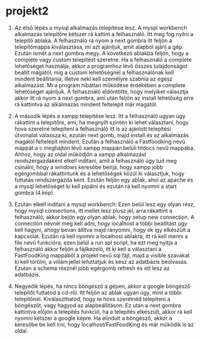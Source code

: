 # projekt2
1.	Az első lépés a mysql alkalmazás telepítése lesz. A myspl workbench alkalmazás telepítőre kétszer rá kattint a felhasználó. Itt meg fog nyílni a telepítő ablaka.  A felhasználó rá nyom a next gombra itt feljön a telepítőmappa kiválasztása, mi azt ajánljuk, amit alapból ajánl a gép. Ezután ismét a next gombra megy. A következő ablakba feljön, hogy a complete vagy custom telepítést szeretne. Ha a felhasználó a complete lehetőséget használja, akkor a programhoz lévő összes tulajdonságot beállít magától, míg a custom lehetőségnél a felhasználónak kell mindent beállítania, illetve neki kell személyre szabnia az egész alkalmazást. Mi a program hibátlan működése érdekében a complete lehetőséget ajánljuk. A felhasználó eldöntötte, hogy melyiket választja akkor itt rá nyom a next gombra, ami után feljön az install lehetőség erre rá kattintva az alkalmazás mindent feltelepít már magától.

2.	A második lépés a xampp telepítése lesz. Itt a felhasználó ugyan úgy rákattint a telepítőre, ami, ha megnyílt szintén ki lehet választani, hogy hova szeretné telepíteni a felhasználó itt is az ajánlott telepítési útvonalat válassza ki, ezután next gomb, majd install és az alkalmazás magától feltelepít mindent. Ezután a felhasználó a Fastfoodking nevű mappát a c meghajtón lévő xampp mappán belüli htdocs nevű mappába. Ahhoz, hogy az oldal   működjön a xampp alkalmazást rendszergazdaként elkell indítani, amit a felhasználó úgy tud meg csinálni, hogy a windows keresőbe beírja, hogy xampp jobb egérgombbal rákattintunk és a lehetőségek közül ki választjuk, hogy futtatás rendszergazda ként. Ezután feljön egy ablak, ahol az apache és a mysql lehetőséget ki kell pipálni és ezután rá kell nyomni a start gombra (4.kép).

 

3.	Ezután elkell indítani a mysql workbench: Ezen belül lesz egy olyan rész, hogy mysql connections, itt mellet lesz plusz jel, arra rákattint a felhasználó, akkor bejön egy olyan ablak, hogy setup new connection.  A connection névnél meg kell adni, hogy localhost a többi beállítást úgy kell hagyni, ahogy bevan állítva majd rányomni, hogy ok így elkészült a kapcsolat. Ezután rá kell nyomni a localhost ablakra, itt rá kell menni a file nevű funkcióra, ezen belül a run spl script, ha ezt meg nyitja a felhasználó akkor feljön a fájlkezelő, itt ki kell a választani a FastFoodKing mappából a projekt nevű sql fájl, majd a visible szavakat ki kell törölni, a villám jellel lefuttatjuk és kész az adatbázis beolvasás. Ezutan a schema résznél jobb egérgomb refresh és ott lesz az adatbázis.

 

	
4.	Negyedik lépés, ha nincs böngésző a gépen, akkor a google böngésző telepítőt futtatod a cd-ről. Itt feljön az ablak ugyan úgy, mint a többi telepítőnél. Kiválaszthatod, hogy te hova szeretnéd telepíteni a böngészőt, vagy hagyod az alapbeállításon. Ez után a next gombra kattintva előjön a telepítés funkció, ha a telepítés elkészült, akkor rá kell nyomni kétszer a google képre. Ha elindult a böngésző, akkor a keresőbe be kell írni, hogy localhost/FastFoodKing és már működik is az oldal.

